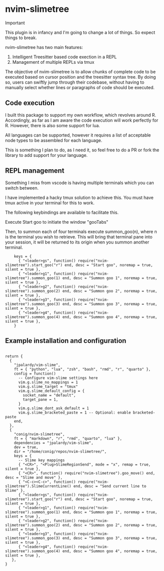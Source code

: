 # nvim-slimetree

> [!IMPORTANT]
> This plugin is in infancy and I'm going to change a lot of things. So expect things to break.

nvim-slimetree has two main features:
1. Intelligent Treesitter based code exection in a REPL
2. Management of multiple REPLs via tmux

 The objective of nvim-slimetree is to allow chunks of complete code to be executed based on cursor position and the treesitter syntax tree.
By doing so, users can swiftly jump through their codebase, without having to manually select whether lines or paragraphs of code should be executed.

## Code execution

I built this package to support my own workflow, which revolves around R. Accordingly, as far as I am aware the code execution will work perfectly for R. However, there is also some support for lua.

All languages can be supported, however it requires a list of acceptable node types to be assembled for each language.

This is something I plan to do, as I need it, so feel free to do a PR or fork the library to add support for your language.

## REPL management

Something I miss from vscode is having multiple terminals which you can switch between.

I have implemented a hacky tmux solution to achieve this. You must have tmux active in your terminal for this to work.

The following keybindings are available to facilitate this.

Execute Start goo to initiate the window "gooTabs"

Then, to summon each of four terminals execute summon_goo(n), where n is the terminal you wish to retrieve.
This will bring that terminal pane into your session, it will be returned to its origin when you summon another terminal.

```{lua}
    keys = {
      { "<leader>gs", function() require("nvim-slimetree").start_goo("r") end, desc = "Start goo", noremap = true, silent = true },
      { "<leader>g1", function() require("nvim-slimetree").summon_goo(1) end, desc = "Summon goo 1", noremap = true, silent = true },
      { "<leader>g2", function() require("nvim-slimetree").summon_goo(2) end, desc = "Summon goo 2", noremap = true, silent = true },
      { "<leader>g3", function() require("nvim-slimetree").summon_goo(3) end, desc = "Summon goo 3", noremap = true, silent = true },
      { "<leader>g4", function() require("nvim-slimetree").summon_goo(4) end, desc = "Summon goo 4", noremap = true, silent = true },
    }
```
## Example installation and configuration


```{lua}

return {
  {
    "jpalardy/vim-slime",
    ft = { "python", "lua", "zsh", "bash", "rmd", "r", "quarto" },
    config = function()
      -- Configure vim-slime settings here
      vim.g.slime_no_mappings = 1
      vim.g.slime_target = "tmux"
      vim.g.slime_default_config = {
        socket_name = "default",
        target_pane = 1,
      }
      vim.g.slime_dont_ask_default = 1
      vim.g.slime_bracketed_paste = 1 -- Optional: enable bracketed-paste
    end,
  },
  {
    "conig/nvim-slimetree",
    ft = { "markdown", "r", "rmd", "quarto", "lua" },
    dependencies = "jpalardy/vim-slime",
    dev = true,
    dir = "/home/conig/repos/nvim-slimetree/",
    keys = {
      -- Slime key mappings
      { "<CR>", "<Plug>SlimeRegionSend", mode = "x", remap = true, silent = true },
      { "<CR>", function() require("nvim-slimetree").goo_move() end, desc = "Slime and move" },
      { "<C-c><C-c>", function() require("nvim-slimetree").SlimeCurrentLine() end, desc = "Send current line to Slime" },
      { "<leader>gs", function() require("nvim-slimetree").start_goo("r") end, desc = "Start goo", noremap = true, silent = true },
      { "<leader>g1", function() require("nvim-slimetree").summon_goo(1) end, desc = "Summon goo 1", noremap = true, silent = true },
      { "<leader>g2", function() require("nvim-slimetree").summon_goo(2) end, desc = "Summon goo 2", noremap = true, silent = true },
      { "<leader>g3", function() require("nvim-slimetree").summon_goo(3) end, desc = "Summon goo 3", noremap = true, silent = true },
      { "<leader>g4", function() require("nvim-slimetree").summon_goo(4) end, desc = "Summon goo 4", noremap = true, silent = true },
   },
}

```
